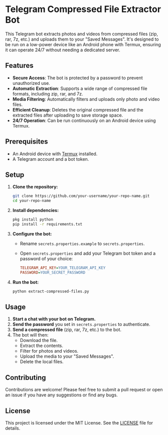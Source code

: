 # Telegram Compressed File Extractor Bot

This Telegram bot extracts photos and videos from compressed files (zip, rar, 7z, etc.) and uploads them to your "Saved Messages". It's designed to be run on a low-power device like an Android phone with Termux, ensuring it can operate 24/7 without needing a dedicated server.

## Features

- **Secure Access**: The bot is protected by a password to prevent unauthorized use.
- **Automatic Extraction**: Supports a wide range of compressed file formats, including zip, rar, and 7z.
- **Media Filtering**: Automatically filters and uploads only photo and video files.
- **Efficient Cleanup**: Deletes the original compressed file and the extracted files after uploading to save storage space.
- **24/7 Operation**: Can be run continuously on an Android device using Termux.

## Prerequisites

- An Android device with [Termux](https://termux.com/) installed.
- A Telegram account and a bot token.

## Setup

1.  **Clone the repository:**

    ```bash
    git clone https://github.com/your-username/your-repo-name.git
    cd your-repo-name
    ```

2.  **Install dependencies:**

    ```bash
    pkg install python
    pip install -r requirements.txt
    ```

3.  **Configure the bot:**

    -   Rename `secrets.properties.example` to `secrets.properties`.
    -   Open `secrets.properties` and add your Telegram bot token and a password of your choice:

        ```ini
        TELEGRAM_API_KEY=YOUR_TELEGRAM_API_KEY
        PASSWORD=YOUR_SECRET_PASSWORD
        ```

4.  **Run the bot:**

    ```bash
    python extract-compressed-files.py
    ```

## Usage

1.  **Start a chat with your bot on Telegram.**
2.  **Send the password** you set in `secrets.properties` to authenticate.
3.  **Send a compressed file** (zip, rar, 7z, etc.) to the bot.
4.  The bot will then:
    -   Download the file.
    -   Extract the contents.
    -   Filter for photos and videos.
    -   Upload the media to your "Saved Messages".
    -   Delete the local files.

## Contributing

Contributions are welcome! Please feel free to submit a pull request or open an issue if you have any suggestions or find any bugs.

## License

This project is licensed under the MIT License. See the [LICENSE](LICENSE) file for details.

